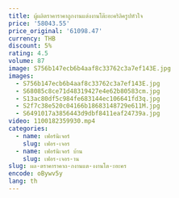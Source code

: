 ```yaml
---
title: ผู้ผลิตราคาราคาถูกงานแต่งงานโต๊ะอะคริลิครูปหัวใจ
price: '58043.55'
price_original: '61098.47'
currency: THB
discount: 5%
rating: 4.5
volume: 87
image: S756b147ecb6b4aaf8c33762c3a7ef143E.jpg
images:
  - S756b147ecb6b4aaf8c33762c3a7ef143E.jpg
  - S68085c8ce71d48319427e4e62b80583cm.jpg
  - S13ac80df5c984fe683144ec106641fd3q.jpg
  - S2f7c38e520c04166b18683148729e611M.jpg
  - S6491017a3856443d9dbf8411eaf24739a.jpg
video: 1100182359930.mp4
categories:
  - name: เฟอร์นิเจอร์
    slug: เฟอร-เจอร
  - name: เฟอร์นิเจอร์ บ้าน
    slug: เฟอร-เจอร-าน
slug: ผล-ตราคาราคาถ-กงานแต-งงานโต-ะอะคร
encode: oBywv5y
lang: th
---
```

  
